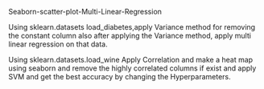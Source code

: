 Seaborn-scatter-plot-Multi-Linear-Regression

Using sklearn.datasets load_diabetes,apply Variance method for removing the constant column also after applying the Variance method, apply multi linear regression on that data.

Using sklearn.datasets.load_wine Apply Correlation and make a heat map using seaborn and remove the highly correlated columns if exist and apply SVM and get the best accuracy by changing the Hyperparameters.
